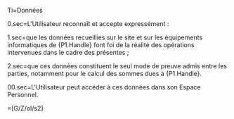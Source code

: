 Ti=Données

0.sec=L'Utilisateur reconnaît et accepte expressément :

1.sec=que les données recueillies sur le site et sur les équipements informatiques de {P1.Handle} font foi de la réalité des opérations intervenues dans le cadre des présentes ;

2.sec=que ces données constituent le seul mode de preuve admis entre les parties, notamment pour le calcul des sommes dues à {P1.Handle}.

00.sec=L'Utilisateur peut accéder à ces données dans son Espace Personnel.

=[G/Z/ol/s2]
